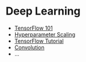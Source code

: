 # Deep Learning
- [TensorFlow 101](Tensorflow-101.ipynb)
- [Hyperparameter Scaling](Hyperparameter-Scaling.ipynb)
- [TensorFlow Tutorial](Tensorflow-Tutorial.ipynb)
- [Convolution](Convolution.ipynb)
- ...
